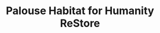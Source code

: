 ---
title: "Palouse Habitat for Humanity ReStore"
url: /moscow/palouse-habitat-for-humanity-restore/
shop: charity
---